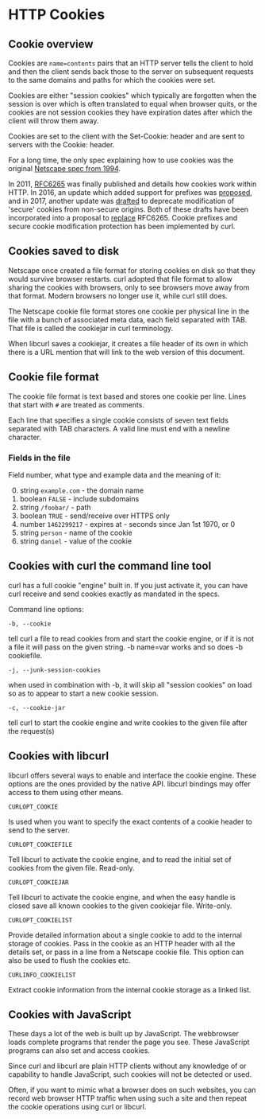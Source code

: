 # HTTP Cookies

## Cookie overview

  Cookies are `name=contents` pairs that an HTTP server tells the client to
  hold and then the client sends back those to the server on subsequent
  requests to the same domains and paths for which the cookies were set.

  Cookies are either "session cookies" which typically are forgotten when the
  session is over which is often translated to equal when browser quits, or
  the cookies are not session cookies they have expiration dates after which
  the client will throw them away.

  Cookies are set to the client with the Set-Cookie: header and are sent to
  servers with the Cookie: header.

  For a long time, the only spec explaining how to use cookies was the
  original [Netscape spec from 1994](https://curl.se/rfc/cookie_spec.html).

  In 2011, [RFC6265](https://www.ietf.org/rfc/rfc6265.txt) was finally
  published and details how cookies work within HTTP. In 2016, an update which
  added support for prefixes was
  [proposed](https://datatracker.ietf.org/doc/html/draft-ietf-httpbis-cookie-prefixes-00),
  and in 2017, another update was
  [drafted](https://datatracker.ietf.org/doc/html/draft-ietf-httpbis-cookie-alone-01)
  to deprecate modification of 'secure' cookies from non-secure origins. Both
  of these drafts have been incorporated into a proposal to
  [replace](https://datatracker.ietf.org/doc/html/draft-ietf-httpbis-rfc6265bis-02)
  RFC6265. Cookie prefixes and secure cookie modification protection has been
  implemented by curl.

## Cookies saved to disk

  Netscape once created a file format for storing cookies on disk so that they
  would survive browser restarts. curl adopted that file format to allow
  sharing the cookies with browsers, only to see browsers move away from that
  format. Modern browsers no longer use it, while curl still does.

  The Netscape cookie file format stores one cookie per physical line in the
  file with a bunch of associated meta data, each field separated with
  TAB. That file is called the cookiejar in curl terminology.

  When libcurl saves a cookiejar, it creates a file header of its own in which
  there is a URL mention that will link to the web version of this document.

## Cookie file format

  The cookie file format is text based and stores one cookie per line. Lines
  that start with `#` are treated as comments.

  Each line that specifies a single cookie consists of seven text fields
  separated with TAB characters. A valid line must end with a newline
  character.

### Fields in the file

  Field number, what type and example data and the meaning of it:

  0. string `example.com` - the domain name
  1. boolean `FALSE` - include subdomains
  2. string `/foobar/` - path
  3. boolean `TRUE` - send/receive over HTTPS only
  4. number `1462299217` - expires at - seconds since Jan 1st 1970, or 0
  5. string `person` - name of the cookie
  6. string `daniel` - value of the cookie

## Cookies with curl the command line tool

  curl has a full cookie "engine" built in. If you just activate it, you can
  have curl receive and send cookies exactly as mandated in the specs.

  Command line options:

  `-b, --cookie`

  tell curl a file to read cookies from and start the cookie engine, or if it
  is not a file it will pass on the given string. -b name=var works and so does
  -b cookiefile.

  `-j, --junk-session-cookies`

  when used in combination with -b, it will skip all "session cookies" on load
  so as to appear to start a new cookie session.

  `-c, --cookie-jar`

  tell curl to start the cookie engine and write cookies to the given file
  after the request(s)

## Cookies with libcurl

  libcurl offers several ways to enable and interface the cookie engine. These
  options are the ones provided by the native API. libcurl bindings may offer
  access to them using other means.

  `CURLOPT_COOKIE`

  Is used when you want to specify the exact contents of a cookie header to
  send to the server.

  `CURLOPT_COOKIEFILE`

  Tell libcurl to activate the cookie engine, and to read the initial set of
  cookies from the given file. Read-only.

  `CURLOPT_COOKIEJAR`

  Tell libcurl to activate the cookie engine, and when the easy handle is
  closed save all known cookies to the given cookiejar file. Write-only.

  `CURLOPT_COOKIELIST`

  Provide detailed information about a single cookie to add to the internal
  storage of cookies. Pass in the cookie as an HTTP header with all the
  details set, or pass in a line from a Netscape cookie file. This option can
  also be used to flush the cookies etc.

  `CURLINFO_COOKIELIST`

  Extract cookie information from the internal cookie storage as a linked
  list.

## Cookies with JavaScript

  These days a lot of the web is built up by JavaScript. The webbrowser loads
  complete programs that render the page you see. These JavaScript programs
  can also set and access cookies.

  Since curl and libcurl are plain HTTP clients without any knowledge of or
  capability to handle JavaScript, such cookies will not be detected or used.

  Often, if you want to mimic what a browser does on such websites, you can
  record web browser HTTP traffic when using such a site and then repeat the
  cookie operations using curl or libcurl.
